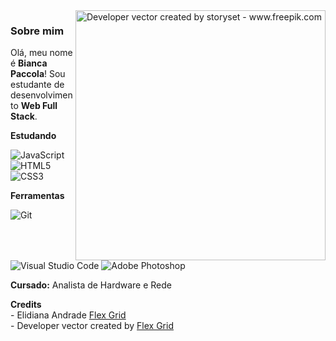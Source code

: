 
<img align="right" alt="Developer vector created by storyset - www.freepik.com" height="400" src="https://img.freepik.com/vetores-gratis/ilustracao-do-conceito-abstrato-da-equipe-de-desenvolvimento-de-software-trabalho-em-equipe-remoto-equipe-digital-sob-demanda-profissional-desenvolvedor-de-software-certificado-contratacao-de-empresa-terceirizada_335657-932.jpg?t=st=1650895510~exp=1650896110~hmac=4e920815ac4d38479b7851d46aca25b080906a22a49b2d39d93719951e55e797&w=740">

### Sobre mim

Olá, meu nome é **Bianca Paccola**! Sou estudante de desenvolvimento **Web Full Stack**.




**Estudando**

![JavaScript](https://img.shields.io/badge/JavaScript-D5F7E6?style=for-the-badge&logo=javascript&logoColor=F7DF1E)
![HTML5](https://img.shields.io/badge/HTML5-D5F7E6?style=for-the-badge&logo=html5&logoColor=E34F26)
![CSS3](https://img.shields.io/badge/CSS3-D5F7E6?style=for-the-badge&logo=css3&logoColor=00BFFF)
<br>



**Ferramentas**

![Git](https://img.shields.io/badge/Git-E7ECEB?style=for-the-badge&logo=git)
![Visual Studio Code](https://img.shields.io/badge/VS%20Code-E7ECEB?style=for-the-badge&logo=visual-studio-code&logoColor=00BFFF)
![Adobe Photoshop](https://img.shields.io/badge/Photoshop-E7ECEB?style=for-the-badge&logo=adobe-photoshop)
<br>



**Cursado:** 
Analista de Hardware e Rede



  <summary><b>Credits</b></summary> 
  - Elidiana Andrade <a href="https://github.com/elidianaandrade">Flex Grid</a> <br>
  - Developer vector created by <a href="https://www.freepik.com/vectors/developer">Flex Grid</a>

